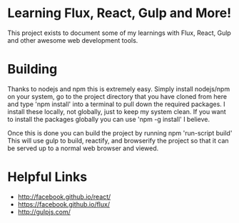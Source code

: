 # Learning Flux, React, Gulp and More!
This project exists to document some of my learnings with Flux, React, Gulp and other awesome web development tools.

# Building
Thanks to nodejs and npm this is extremely easy. Simply install nodejs/npm on your system, go to the project directory that you have cloned from here and type 'npm install' into a terminal to pull down the required packages.
I install these locally, not globally, just to keep my system clean. If you want to install the packages globally you can use 'npm -g install' I believe.

Once this is done you can build the project by running npm 'run-script build'
This will use gulp to build, reactify, and browserify the project so that it can be served up to a normal web browser and viewed.

# Helpful Links
* http://facebook.github.io/react/
* https://facebook.github.io/flux/
* http://gulpjs.com/
 

